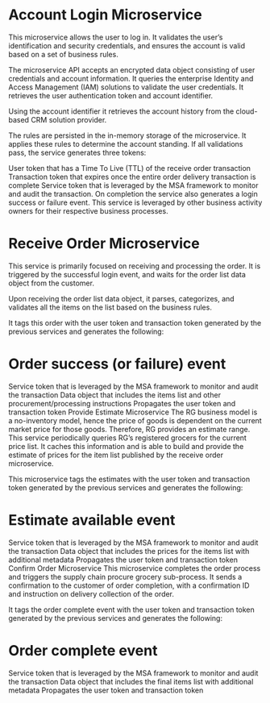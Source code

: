 # Account Login Microservice
This microservice allows the user to log in. It validates the user’s identification and security credentials, and ensures the account is valid based on a set of business rules.

The microservice API accepts an encrypted data object consisting of user credentials and account information. It queries the enterprise Identity and Access Management (IAM) solutions to validate the user credentials. It retrieves the user authentication token and account identifier.

Using the account identifier it retrieves the account history from the cloud-based CRM solution provider.

The rules are persisted in the in-memory storage of the microservice. It applies these rules to determine the account standing. If all validations pass, the service generates three tokens:

User token that has a Time To Live (TTL) of the receive order transaction
Transaction token that expires once the entire order delivery transaction is complete
Service token that is leveraged by the MSA framework to monitor and audit the transaction. On completion the service also generates a login success or failure event.
This service is leveraged by other business activity owners for their respective business processes.

# Receive Order Microservice
This service is primarily focused on receiving and processing the order. It is triggered by the successful login event, and waits for the order list data object from the customer.

Upon receiving the order list data object, it parses, categorizes, and validates all the items on the list based on the business rules.

It tags this order with the user token and transaction token generated by the previous services and generates the following:

# Order success (or failure) event
Service token that is leveraged by the MSA framework to monitor and audit the transaction
Data object that includes the items list and other procurement/processing instructions
Propagates the user token and transaction token
Provide Estimate Microservice
The RG business model is a no-inventory model, hence the price of goods is dependent on the current market price for those goods. Therefore, RG provides an estimate range. This service periodically queries RG’s registered grocers for the current price list. It caches this information and is able to build and provide the estimate of prices for the item list published by the receive order microservice.

This microservice tags the estimates with the user token and transaction token generated by the previous services and generates the following:

# Estimate available event
Service token that is leveraged by the MSA framework to monitor and audit the transaction
Data object that includes the prices for the items list with additional metadata
Propagates the user token and transaction token
Confirm Order Microservice
This microservice completes the order process and triggers the supply chain procure grocery sub-process. It sends a confirmation to the customer of order completion, with a confirmation ID and instruction on delivery collection of the order.

It tags the order complete event with the user token and transaction token generated by the previous services and generates the following:

# Order complete event
Service token that is leveraged by the MSA framework to monitor and audit the transaction
Data object that includes the final items list with additional metadata
Propagates the user token and transaction token
